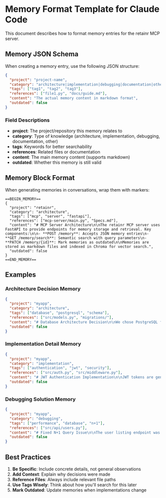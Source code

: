 # Memory Format Template for Claude Code

This document describes how to format memory entries for the retainr MCP server.

## Memory JSON Schema

When creating a memory entry, use the following JSON structure:

```json
{
  "project": "project-name",
  "category": "architecture|implementation|debugging|documentation|other",
  "tags": ["tag1", "tag2", "tag3"],
  "references": ["file1.py", "docs/guide.md"],
  "content": "The actual memory content in markdown format",
  "outdated": false
}
```

### Field Descriptions

- **project**: The project/repository this memory relates to
- **category**: Type of knowledge (architecture, implementation, debugging, documentation, other)
- **tags**: Keywords for better searchability
- **references**: Related files or documentation
- **content**: The main memory content (supports markdown)
- **outdated**: Whether this memory is still valid

## Memory Block Format

When generating memories in conversations, wrap them with markers:

```
==BEGIN_MEMORY==
{
  "project": "retainr",
  "category": "architecture",
  "tags": ["mcp", "server", "fastapi"],
  "references": ["mcp-server/main.py", "Specs.md"],
  "content": "# MCP Server Architecture\n\nThe retainr MCP server uses FastAPI to provide endpoints for memory storage and retrieval. Key components:\n\n- **POST /memory**: Accepts JSON memory entries\n- **GET /memory/search**: Semantic search with query parameters\n- **PATCH /memory/{id}**: Mark memories as outdated\n\nMemories are stored as markdown files and indexed in Chroma for vector search.",
  "outdated": false
}
==END_MEMORY==
```

## Examples

### Architecture Decision Memory
```json
{
  "project": "myapp",
  "category": "architecture",
  "tags": ["database", "postgresql", "schema"],
  "references": ["src/models.py", "migrations/"],
  "content": "# Database Architecture Decision\n\nWe chose PostgreSQL for the following reasons:\n1. Strong ACID compliance\n2. JSON field support for flexible data\n3. Full-text search capabilities\n\nKey tables: users, sessions, memories",
  "outdated": false
}
```

### Implementation Detail Memory
```json
{
  "project": "myapp",
  "category": "implementation",
  "tags": ["authentication", "jwt", "security"],
  "references": ["src/auth.py", "src/middleware.py"],
  "content": "# JWT Authentication Implementation\n\nJWT tokens are generated with 24-hour expiry. Refresh tokens last 30 days. The secret key is stored in environment variable JWT_SECRET_KEY.",
  "outdated": false
}
```

### Debugging Solution Memory
```json
{
  "project": "myapp",
  "category": "debugging",
  "tags": ["performance", "database", "n+1"],
  "references": ["src/api/users.py"],
  "content": "# Fixed N+1 Query Issue\n\nThe user listing endpoint was making N+1 queries. Solution: Added .options(joinedload(User.profile)) to eagerly load related data.",
  "outdated": false
}
```

## Best Practices

1. **Be Specific**: Include concrete details, not general observations
2. **Add Context**: Explain why decisions were made
3. **Reference Files**: Always include relevant file paths
4. **Use Tags Wisely**: Think about how you'll search for this later
5. **Mark Outdated**: Update memories when implementations change